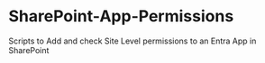 # SharePoint-App-Permissions
Scripts to Add and check Site Level permissions to an Entra App in SharePoint
